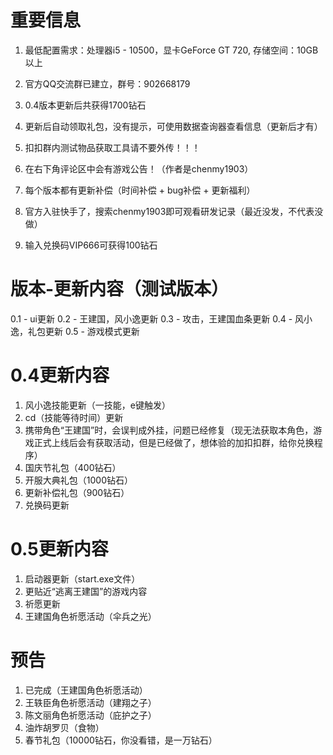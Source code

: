 # 重要信息
1. 最低配置需求：处理器i5 - 10500，显卡GeForce GT 720, 存储空间：10GB以上

2. 官方QQ交流群已建立，群号：902668179

4. 0.4版本更新后共获得1700钻石

5. 更新后自动领取礼包，没有提示，可使用数据查询器查看信息（更新后才有）

6. 扣扣群内测试物品获取工具请不要外传！！！

7. 在右下角评论区中会有游戏公告！（作者是chenmy1903）

8. 每个版本都有更新补偿（时间补偿 + bug补偿 + 更新福利）

9. 官方入驻快手了，搜索chenmy1903即可观看研发记录（最近没发，不代表没做）

10. 输入兑换码VIP666可获得100钻石

# 版本-更新内容（测试版本）
0.1 - ui更新
0.2 - 王建国，风小逸更新
0.3 - 攻击，王建国血条更新
0.4 - 风小逸，礼包更新
0.5 - 游戏模式更新

# 0.4更新内容

1. 风小逸技能更新（一技能，e键触发）
2. cd（技能等待时间）更新
3. 携带角色“王建国”时，会误判成外挂，问题已经修复（现无法获取本角色，游戏正式上线后会有获取活动，但是已经做了，想体验的加扣扣群，给你兑换程序）
4. 国庆节礼包（400钻石）
5. 开服大典礼包（1000钻石）
6. 更新补偿礼包（900钻石）
7. 兑换码更新

# 0.5更新内容
1. 启动器更新（start.exe文件）
2. 更贴近“逃离王建国”的游戏内容
3. 祈愿更新
4. 王建国角色祈愿活动（伞兵之光）

# 预告

1. 已完成（王建国角色祈愿活动）
2. 王轶臣角色祈愿活动（建翔之子）
3. 陈文丽角色祈愿活动（庇护之子）
5. 油炸胡罗贝（食物）
6. 春节礼包（10000钻石，你没看错，是一万钻石）


